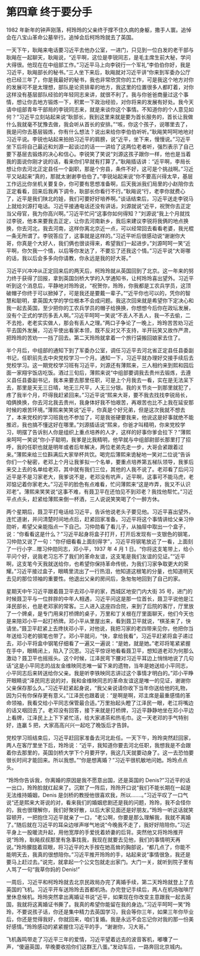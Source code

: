 # 第四章 终于要分手

1982 年新年的钟声刚落，柯玲玲的父亲终于撑不住久病的身躯，撒手人寰。追悼会在八宝山革命公墓举行。追悼会后柯玲玲就去了英国。

一天下午，耿飚来电话要习近平去他办公室，一进门，只见到一位白发的老干部与耿飚在一起聊天，耿飚说，“近平啊，这位是李锐同志，是毛主席生前大秘，学问大得很。他现在在中组部工作。”习近平马上向李锐行一个军礼“李伯伯你好，我是习近平，耿飚部长的秘书。”三人坐下来后，耿飚就对习近平讲“你来到军委办公厅也已经三年了，你是我最好的秘书，我也非常欣赏你的工作，可是我这个地方对你的发展可不是太理想，部队是论资排辈的地方，我这里的位置很多人都盯着，对你这样没有基层部队经验的年轻同志来讲，就很不利了。我与你爸爸商量过这个事情，想让你去地方锻炼一下，积累一下政治经验，对你将来的发展有好处。我今天请中组部青年干部局的李锐同志来，就是来谈你这个事情。不知道你的个人意见如何？”习近平立刻站起来说“耿部长，我到这里来就是要为首长服务的，首长让我做什么我就毫不犹豫去做，我会听从首长的安排。”“咳，你这个孩子，说哪里去了，我是问你去基层锻炼，你有什么想法？说出来给你李伯伯听听。”耿飚笑呵呵地地对习近平说。李锐也站起来拍拍习近平的肩膀，说“近平，坐下来，慢慢说。”习近平坐下后将自己最近和刘源一起谈过的话一一讲给了这两位老者听，强烈表示了自己要下基层去锻炼的决心和信心。李锐笑了笑说“刘源这孩子跟你一样，他也是当着我的面说你刚才说的话，看来你们早就有打算了。”耿飚插话讲：“近平啊，李局长想让你去河北正定县任一个副职，那是个穷县，条件不好，这可是个挑战啊。”习近平又站起来“真的，那就太谢谢李伯伯了。”李锐站起来说“你不要高兴得太早，基层工作远比你坐机关要复杂，你可要有思想准备啊，后天我派我们局里的小赵陪你去正定看看，回来后我再下调令，耿部长你看行不行。”耿飚说“行，老李你就费心了，近平是我们陕北的娃，我们可要好好培养啊。”谈话结束后，习近平送走李锐马上就给刘源打电话。习近平接通电话还没有讲话，刘源就说“近平，祝贺你去正定当父母官，我为你高兴啊。”习近平忙问“这事你如何得知？”刘源说“我上个月就找过李锐，他本来要我去正定，让你去河南新乡，我后来建议李锐将我俩的地点换换，你去河北，我去河南，这样你离北京近一点，可以经常回去看看老婆，我光棍一条无所谓了。李锐答应了，这事就是这样的。”习近平听后很感动说“谢谢你大哥，你真是个大好人，我们俩也很谈得来，希望我们一起进步。”刘源呵呵一笑“近平啊，你欠我一个情，以后等你发达了，不要忘了还我这个情。”习近平说“大哥哪的话，我以后会多多向你请教，你永远是我的好大哥。”

习近平兴冲冲从正定回来后的两天后，柯玲玲就从英国回到了北京。这一年来的努力终于获得了回报，拿到英国剑桥大学的入学通知书，让柯玲玲喜出望外。习近平听到这个消息后，平静地对玲玲说，“祝贺你，玲玲，你我都是工农兵学员，这顶破帽子你终于可以掀掉了，可是我还是要戴一辈子。”“近平你也可以的，凭你的智慧和聪明，拿英国大学的学位根本不会成问题。我这次回来就是希望你下定决心和我一起去英国，至少把你的工农兵学员的帽子给换换，你想想今后你在政坛发展，没有个正式的学历多丢人啊。”习近平呵呵一笑说“不丢人不丢人，我一不去偷，二不去抢，老老实实做人，那会有丢人之理。”两口子争论了一晚上，玲玲苦苦劝习近平去国外发展，习近平使出看家本领，既不反对又不支持，半开玩笑又故作严肃，把玲玲的苦劝一一挡了回去。第二天玲玲就拿着一个旅行袋搬回娘家去住了。

半个月后，中组部的通知下到了军委办公室，调任习近平去河北省正定县任县委副书记，任职前先去中央党校学习一个月。通知一下，习近平就办理好交接手续后去党校学习。这一期党校学习班有习近平，刘源还有薄熙来，三人相约来到熙和园后面一家翔宇饭店吃饭。酒过三旬后，薄熙来说“中组部要调我去贵州去锻炼，去遵义县任县委副书记，我本来要去那里任职，可是上个月我去一看，实在是无法呆下去，那里是天无三日晴，地无三尺平，人无三分银。我的关节炎一到那里就犯了，疼了我半个月，吓得我赶紧回来。”习近平说“熙来大哥，要不我去找找李锐局长，咱俩换换，你去河北我去贵州，我身体好我不怕艰苦，再艰苦也比不上我在延安那时候的艰苦环境。”薄熙来笑笑说“近平，你真是个好兄弟，但是这次我就不想去了，本来党校的学习班我也不参加了，可是我爸硬要我来，他说这是好事就绝不能推迟，我也搞不懂这好在哪里。”刘源插话说“熙来，你爸才叫精明，你来党校学习，明摆了告诉别人你是组织上重点培养的人才，这样的好事你爹会拉下？”薄熙来呵呵一笑说“你小子聪明，我爹是比我精明，他早就与中组部尉部长那里打了招呼，我的任职也就是明年或者后年解决，两位老弟先走一步，大哥会紧跟着过来。”薄熙来给三位斟满后大家举杯共饮。喝完后薄熙来诡秘地一笑对二位说“告诉你们一个秘密，老邓上个月让我爹拟一个名单，要重点培养第五梯队领导，我爹后来交上去的名单给老邓，其中就有我们三位，其他的人我不说了。老邓看了后问习近平是不是习家老大，我爹说不是，老邓没有吭声，近平啊，这事可不能马虎，老邓惦记着你家老大。”习近平的脸色有点难看，忙问薄熙来“这是咋弄，我又不认识邓老”。薄熙来笑笑说“这事不难，有聂卫平在还怕见不到邓老？我找他帮忙。”习近平点点头，赶紧给薄熙来倒一杯酒，三人说说笑笑喝了个一醉方休。

两个星期后，聂卫平打电话给习近平，告诉他说老头子要见他。习近平喜出望外，连忙道谢，并问清楚时间地点后，赶紧回家准备。习近平将这个事情讲给父亲习仲勋听，希望父亲能指点一下自己。习仲勋看了看儿子，从抽屉中取出一个盒子，说：“你看看这是什么？”习近平起身将盒子打开，打开后发现有一支银色的钢笔，习仲勋又说了一句：“你仔细看看上面刻得字”，习近平将钢笔放近了一看，上面刻了一行小字…赠习仲勋同志，邓小平，1937 年 4 月 1 日。“你将这支笔带上，给小平问个好，说我老习忘不了我们的革命友谊，这支笔是我们友谊的见证。”“近平啊，这支笔今天我就送给你，也希望你保持革命传统，为我们习家争取更大的荣耀。”习近平接过盒子，眼睛里流出了一行热泪，他知道这根笔的分量，也知道明天去见的那位领袖的重要性。他退出父亲的房间后，急匆匆地回到了自己的家。

星期天中午习近平跟着聂卫平去邓小平的家，西城区地安门内大街 35 号，进门的时候聂卫平与一位胖胖的中年人相遇，习近平问这是那一位首长，聂卫平说他是江泽民部长，也是老邓家的常客。三人进入这座四合院，来到了后院的客厅，厅里放了一个牌桌，是专门用来打桥牌的桌子，万里和丁关根在厅里面聊天，他们今天也是来陪邓小平一起打桥牌。邓小平从里屋出来，看到聂卫平就说，“棋圣来了，快请坐。”聂卫平赶紧上去搀扶邓小平，对他说，我把习家的老四带来见你，他把你当年送给习老的钢笔也带了。邓小平就问，“快，拿给我看”，习近平赶紧将盒子递过去，邓小平将盒中钢笔仔细看了一遍又一遍说：“是她，就是她。”老邓将笔紧紧握在手中，眼睛闭上，陷入了沉思。习近平惊讶地看看聂卫平，想知道老邓为何那么激动？聂卫平也摇摇头。这个时候，江泽民弯下腰对习近平耳边上悄悄地说了几句话“这是小平同志的战友金维映同志唯一留下来的遗物，当年是她送给小平同志，小平同志后来转送给你父亲。我是听李铁映同志讲过这个事情才明白的。”邓小平睁开眼睛说“泽民同志说的对，我和金维映同志的革命友谊这是唯一的见证，谢谢你父亲保存那么久。”习近平赶紧起身说，“我父亲说请你收下当年你送给他的礼物，因为只有你保存更有意义。”江泽民也跟着说：“是啊是啊，邓主席是最重感情的革命领袖，我看交给小平同志保管最合适。”万里抬起头瞪了江泽民一眼，老江将嘴边的话又咽回去了。老邓没有回答，接下来就是打桥牌，习近平静静地坐在邓小平边上看牌，江泽民上上下下紧忙活，给大家递茶和热毛巾。这一天老邓的手气特别好，连臝 5 把，大家高高兴兴一起吃了晚饭后才告辞。

党校学习班结束后，习近平赶回家准备去河北赴任。一天下午，玲玲突然赶回家，两人在客厅里坐下后，玲玲说：“近平，我知道你要去河北任职，我想我是不会跟着你去那里的，英国剑桥大学下个月要开学，我这几天就要动身了。这一去恐怕要很长时间才能回来。所以我想。”“你是想离婚？”习近平很机敏地问她。玲玲点点头。

“玲玲你告诉我，你离婚的原因是我不愿意出国，还是英国的 Denis?”习近平的话一出口，玲玲脸就红起来了。沉默了一阵后，玲玲开口说“我们不能长期在一起是无法维持婚姻，Denis 是剑桥的教授他很喜欢我，所以.......。”习近平叹了一口气说“还是熙来大哥说的对，看来我们的婚姻悲剧还是我的问题，玲玲，我不会怪你的，我也很理解你，我们好聚好散，以后大家见面还是好朋友。”玲玲一听这话就笑容顿开，一把抱住习近平就亲了一口，“老公啊，你要是那么理解我，我就不离婚了。”随后就在习近平的耳朵边嗲声嗲气地说“今晚我不走了，我好好陪陪你。”习近平身上一股暖流升起，用他宽厚的手爱抚着娇妻的后背。突然他又将玲玲推开说“玲玲，耿飚叔叔那里有急事找我，我现在就要去见他，我们的事情明天再说。”玲玲朦胧着双眼，将习近平的大手按在她高耸的胸部说，“都几点了，你能不能明天去，我真的很想陪你。”习近平推开玲玲的手，站起来说“事情很急，我还是要马上赶过去。”说完，就拿起一个公文包就走出家门。大门一关，就听到院子里有人骂了一句“我草你妈的 Denis!”

一周后，习近平和柯玲玲就去北京民政局办完了离婚手续，第二天玲玲就登上了去英国的飞机。习近平开车送玲玲去首都机场。办完登记手续后，两人在机场咖啡厅里休息候机。玲玲突然拿出离婚证书说“近平，如果现在你改变主意跟我一起去英国，我就将这离婚证书撕了。我真的希望你能留在我的身边。”习近平呵呵一笑“玲玲，不要说孩子话，你还是集中精力去英国学习，我会等你三年，如果三年你毕业后，你还是觉得我好，你就回来，咱们复婚。我是永远不会忘记你对我的那一份美好感情。”玲玲感动的紧紧握住习近平的手，“谢谢你，习大哥。”

飞机轰鸣带走了习近平三年的爱情，习近平望着远去的波音客机，嘟囔了一声，“傻逼英国，早晚要收拾你们这群王八蛋。”发动车后，一路奔回北京城内。
